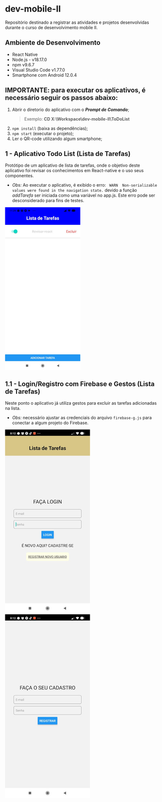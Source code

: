 # dev-mobile-II
 Repositório destinado a registrar as atividades e projetos desenvolvidas durante o curso de desenvolvimento mobile II.

 ## Ambiente de Desenvolvimento 
 - React Native
 - Node.js - v18.17.0
 - npm v9.6.7
 - Visual Studio Code v1.77.0
 - Smartphone com Android 12.0.4

## **IMPORTANTE:** para executar os aplicativos, é necessário seguir os passos abaixo:
1. Abrir o diretorio do aplicativo com o _**Prompt de Comando**_;
    > Exemplo: **CD X:\Workspace\dev-mobile-II\ToDoList**
1. `` npm install `` (baixa as dependências);
2. `` npm start `` (executar o projeto);
3. Ler o QR-code utilizando algum smartphone; 

 ## 1 - Aplicativo Todo List (Lista de Tarefas)
 Protótipo de um aplicativo de lista de tarefas, onde o objetivo deste aplicativo foi revisar os conhecimentos em React-native e o uso seus componentes.

 - *Obs:* Ao executar o aplicativo, é exibido o erro: ```  WARN  Non-serializable values were found in the navigation state. ``` devido a função *addTarefa* ser iniciada como uma variável no app.js. Este erro pode ser desconsiderado para fins de testes.

 ![](/TodoList/assets/print_app/v1.0/ToDoList-280.jpeg)

 ## 1.1 - Login/Registro com Firebase e Gestos (Lista de Tarefas)
 Neste ponto o aplicativo já utiliza gestos para excluir as tarefas adicionadas na lista.

- *Obs:* necessário ajustar as credenciais do arquivo ```firebase-g.js``` para conectar a algum projeto do Firebase.

![](/TodoList/assets/print_app/v1.1/login-280.jpeg) ![](/TodoList/assets/print_app/v1.1/cadastro-280.jpeg)
